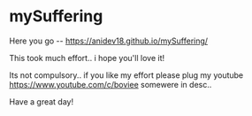 # mySuffering

Here you go -- https://anidev18.github.io/mySuffering/

This took much effort.. i hope you'll love it!

Its not compulsory.. if you like my effort please plug my youtube https://www.youtube.com/c/boviee somewere in desc..

Have a great day!

